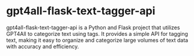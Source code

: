 # gpt4all-flask-text-tagger-api

gpt4all-flask-text-tagger-api is a Python and Flask project that utilizes GPT4All to categorize text using tags. It provides a simple API for tagging text, making it easy to organize and categorize large volumes of text data with accuracy and efficiency.
